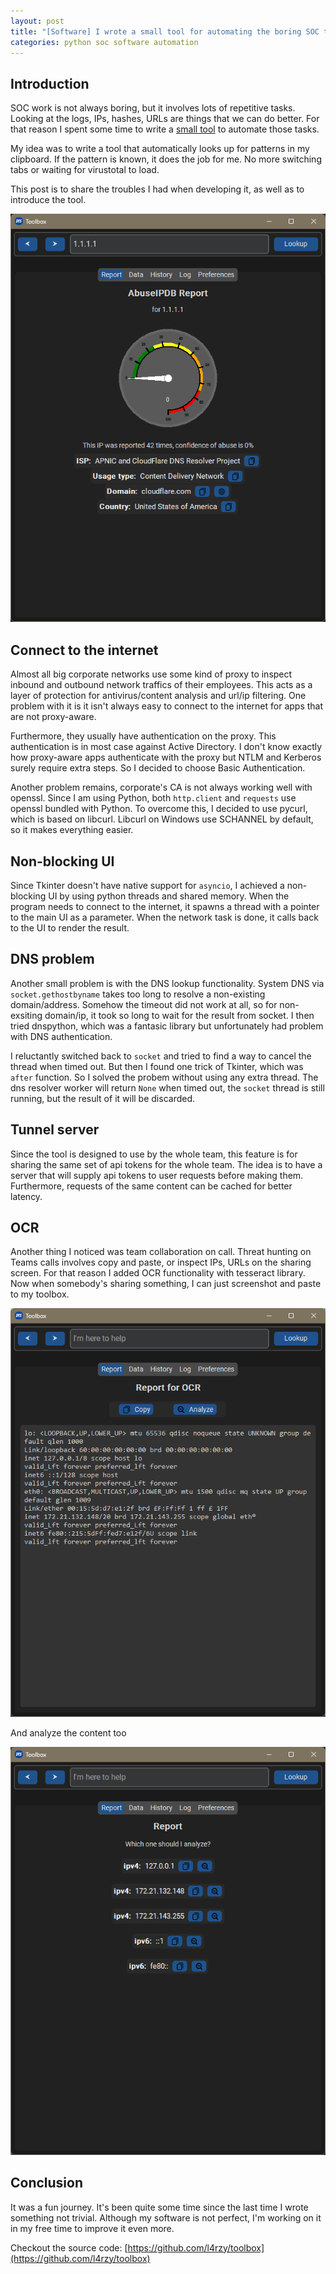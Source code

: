 ```yaml
---
layout: post
title: "[Software] I wrote a small tool for automating the boring SOC tasks"
categories: python soc software automation
---
```


## Introduction
SOC work is not always boring, but it involves lots of repetitive tasks. Looking at the logs, IPs, hashes, URLs are things that we can do better. For that reason I spent some time to write a [small tool](https://github.com/l4rzy/toolbox) to automate those tasks.

My idea was to write a tool that automatically looks up for patterns in my clipboard. If the pattern is known, it does the job for me. No more switching tabs or waiting for virustotal to load.

This post is to share the troubles I had when developing it, as well as to introduce the tool.

![toolbox](/assets/images/dtstoolbox/s1.png)

## Connect to the internet
Almost all big corporate networks use some kind of proxy to inspect inbound and outbound network traffics of their employees. This acts as a layer of protection for antivirus/content analysis and url/ip filtering. One problem with it is it isn't always easy to connect to the internet for apps that are not proxy-aware.

Furthermore, they usually have authentication on the proxy. This authentication is in most case against Active Directory. I don't know exactly how proxy-aware apps authenticate with the proxy but NTLM and Kerberos surely require extra steps. So I decided to choose Basic Authentication.

Another problem remains, corporate's CA is not always working well with openssl. Since I am using Python, both `http.client` and `requests` use openssl bundled with Python. To overcome this, I decided to use pycurl, which is based on libcurl. Libcurl on Windows use SCHANNEL by default, so it makes everything easier.

## Non-blocking UI
Since Tkinter doesn't have native support for `asyncio`, I achieved a non-blocking UI by using python threads and shared memory. When the program needs to connect to the internet, it spawns a thread with a pointer to the main UI as a parameter. When the network task is done, it calls back to the UI to render the result. 

## DNS problem
Another small problem is with the DNS lookup functionality. System DNS via `socket.gethostbyname` takes too long to resolve a non-existing domain/address. Somehow the timeout did not work at all, so for non-exsiting domain/ip, it took so long to wait for the result from socket. I then tried dnspython, which was a fantasic library but unfortunately had problem with DNS authentication.

I reluctantly switched back to `socket` and tried to find a way to cancel the thread when timed out. But then I found one trick of Tkinter, which was `after` function. So I solved the probem without using any extra thread. The dns resolver worker will return `None` when timed out, the `socket` thread is still running, but the result of it will be discarded.

## Tunnel server
Since the tool is designed to use by the whole team, this feature is for sharing the same set of api tokens for the whole team. The idea is to have a server that will supply api tokens to user requests before making them. Furthermore, requests of the same content can be cached for better latency.

## OCR
Another thing I noticed was team collaboration on call. Threat hunting on Teams calls involves copy and paste, or inspect IPs, URLs on the sharing screen. For that reason I added OCR functionality with tesseract library. Now when somebody's sharing something, I can just screenshot and paste to my toolbox.

![ocr](/assets/images/dtstoolbox/ocr.png)

And analyze the content too

![ocr2](/assets/images/dtstoolbox/analyze.png)


## Conclusion
It was a fun journey. It's been quite some time since the last time I wrote something not trivial. Although my software is not perfect, I'm working on it in my free time to improve it even more.

Checkout the source code: [https://github.com/l4rzy/toolbox](https://github.com/l4rzy/toolbox)